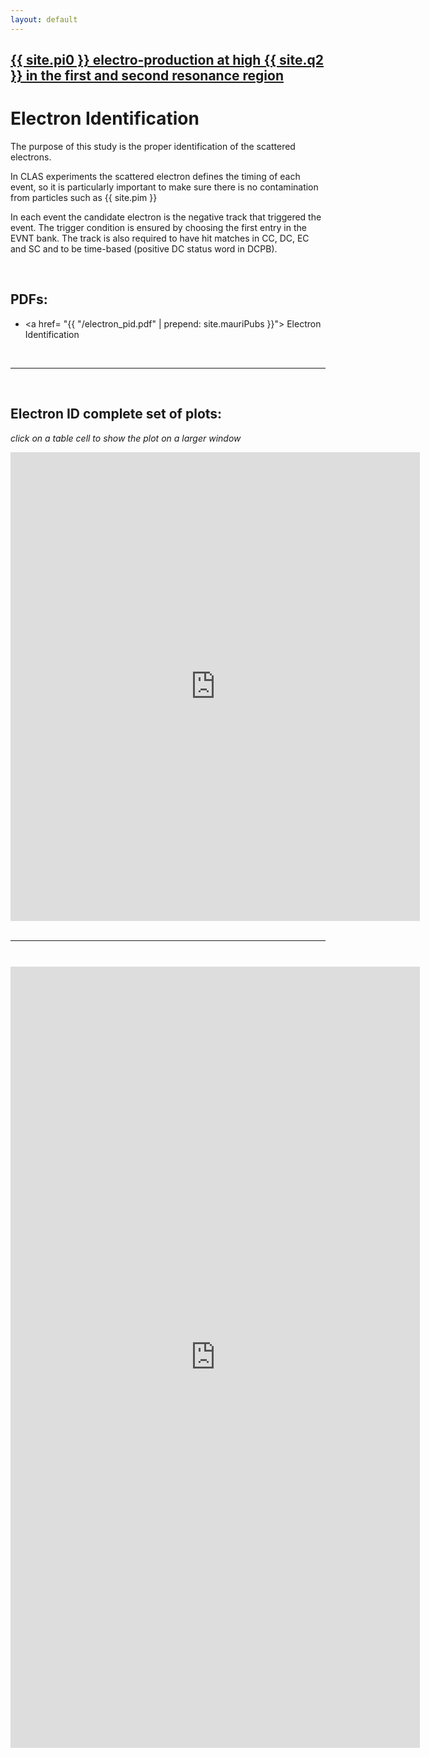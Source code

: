 ```yaml
---
layout: default
---
```


## [{{ site.pi0 }} electro-production at high {{ site.q2 }} in the first and second resonance region](pi0_resonance)

# Electron Identification

The purpose of this study is the proper identification of the scattered electrons. 

In CLAS experiments the scattered electron defines the timing of each event, 
so it is particularly important to make sure there is no contamination 
from particles such as {{ site.pim }}

In each event the candidate electron is the negative track that triggered the event. 
The trigger condition is ensured by choosing the first entry in the EVNT bank. 
The track is also required to have hit matches in CC, DC, EC and SC and to be time-based 
(positive DC status word in DCPB).

<br/>




## PDFs:

- <a href= "{{ "/electron_pid.pdf"  | prepend: site.mauriPubs }}"> Electron Identification </a>

<br/>

___

<br/>


## Electron ID complete set of plots:
*click on a table cell to show the plot on a larger window*


<div style="margin-top:10px;">
     <iframe width="130%" height="750" src="https://userweb.jlab.org/~ungaro/plots/epid/cuts.html" frameborder="0" ></iframe>
</div>

<br/>

___

<br/>


<div style="margin-top:10px;">
     <iframe width="130%" height="1250" src="https://userweb.jlab.org/~ungaro/plots/epid/slices.html"  frameborder="0" ></iframe>
</div>

